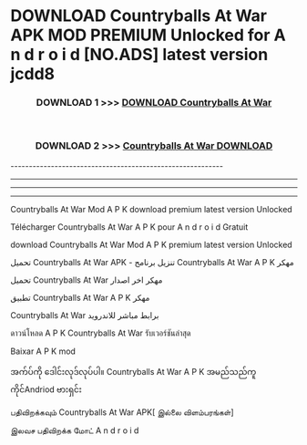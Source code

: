 # DOWNLOAD Countryballs At War  APK MOD PREMIUM Unlocked for A n d r o i d [NO.ADS] latest version jcdd8 



<div align="center">

<h3>DOWNLOAD 1 >>> <a href="https://getmod2.web.app/?judul=Countryballs At War ">DOWNLOAD Countryballs At War </a></h3><br>

<h3>DOWNLOAD 2 >>> <a href="https://getmod2.web.app/?judul=Countryballs At War ">Countryballs At War  DOWNLOAD </a></h3>

</div>
----------------------------------------------------------

----------------------------------------------------------

----------------------------------------------------------

----------------------------------------------------------

Countryballs At War  Mod A P K download premium latest version Unlocked

Télécharger Countryballs At War  A P K pour A n d r o i d Gratuit

download Countryballs At War  Mod A P K premium latest version Unlocked

تحميل Countryballs At War  APK - تنزيل برنامج Countryballs At War  A P K مهكر

تحميل Countryballs At War  مهكر اخر اصدار

تطبيق Countryballs At War  A P K مهكر

Countryballs At War  برابط مباشر للاندرويد

ดาวน์โหลด A P K Countryballs At War  รับเวอร์ชันล่าสุด

Baixar A P K mod

အက်ပ်ကို ဒေါင်းလုဒ်လုပ်ပါ။ Countryballs At War  A P K အမည်သည်ကူကိုင်Andriod ဗားရှင်း

பதிவிறக்கவும் Countryballs At War  APK[ இல்லை விளம்பரங்கள்] 
 
இலவச பதிவிறக்க மோட் A n d r o i d



